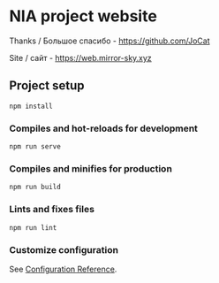 # NIA project website

Thanks / Большое спасибо - https://github.com/JoCat


Site / сайт - https://web.mirror-sky.xyz

## Project setup
```
npm install
```

### Compiles and hot-reloads for development
```
npm run serve
```

### Compiles and minifies for production
```
npm run build
```

### Lints and fixes files
```
npm run lint
```

### Customize configuration
See [Configuration Reference](https://cli.vuejs.org/config/).
